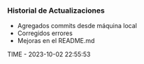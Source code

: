 ### Historial de Actualizaciones

- Agregados commits desde máquina local
- Corregidos errores
- Mejoras en el README.md

TIME - 2023-10-02 22:55:53